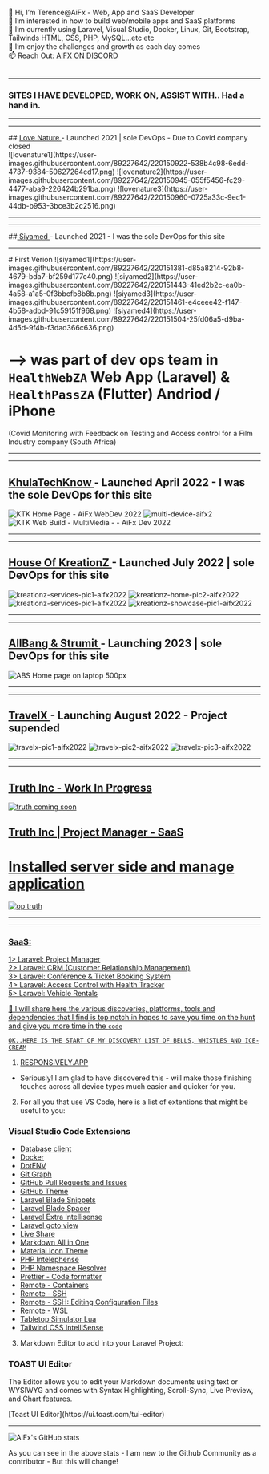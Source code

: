 👋 Hi, I’m Terence@AiFx - Web, App and SaaS Developer<br>
👀 I’m interested in how to build web/mobile apps and SaaS platforms<br>
🌱 I’m currently using Laravel, Visual Studio, Docker, Linux, Git, Bootstrap, Tailwinds HTML, CSS, PHP, MySQL...etc etc <br>
💞️ I’m enjoy the challenges and growth as each day comes<br>
📫 Reach Out: <a href="https://discord.gg/Pqd68PMYK3"> AIFX ON DISCORD </a> <br> 
<br>
<hr>

### SITES I HAVE DEVELOPED, WORK ON, ASSIST WITH.. Had a hand in. <br>
<hr>
<hr>
## <a href="https://welovenature.co.za"> Love Nature </a> - Launched 2021 | sole DevOps - Due to Covid company closed  <br>
![lovenature1](https://user-images.githubusercontent.com/89227642/220150922-538b4c98-6edd-4737-9384-50627264cd17.png)
![lovenature2](https://user-images.githubusercontent.com/89227642/220150945-055f5456-fc29-4477-aba9-226424b291ba.png)
![lovenature3](https://user-images.githubusercontent.com/89227642/220150960-0725a33c-9ec1-44db-b953-3bce3b2c2516.png)
<hr>
<hr>
##<a href="https://siyamed.co.za"> Siyamed </a> - Launched 2021 - I was the sole DevOps for this site <br>
<hr>
# First Verion
![siyamed1](https://user-images.githubusercontent.com/89227642/220151381-d85a8214-92b8-4679-bda7-bf259d177c40.png)
![siyamed2](https://user-images.githubusercontent.com/89227642/220151443-41ed2b2c-ea0b-4a58-a1a5-0f3bbcfb8b8b.png)
![siyamed3](https://user-images.githubusercontent.com/89227642/220151461-e4ceee42-f147-4b58-adbd-91c59151f968.png)
![siyamed4](https://user-images.githubusercontent.com/89227642/220151504-25fd06a5-d9ba-4d5d-9f4b-f3dad366c636.png)

# --> was part of dev ops team in `HealthWebZA` Web App (Laravel) & `HealthPassZA` (Flutter) Andriod / iPhone <br>
(Covid Monitoring with Feedback on Testing and Access control for a Film Industry company (South Africa) <br>

<hr>
<hr>

## <a href="https://khulatechknow.co.za"> KhulaTechKnow </a> - Launched April 2022 - I was the sole DevOps for this site  <br>
![KTK Home Page - AiFx WebDev 2022](https://user-images.githubusercontent.com/89227642/220151160-da3ded85-765d-4c92-be77-4aac411d80aa.png)
![multi-device-aifx2](https://user-images.githubusercontent.com/89227642/220149216-d0e6ddb7-d4d2-4c51-878a-6379c4be2153.png)
![KTK Web Build - MultiMedia -  - AiFx Dev 2022](https://user-images.githubusercontent.com/89227642/220151195-93054067-4ae5-4822-974e-7ee8dd2ddf29.png)

<hr>
<hr>

## <a href="https://kreationz.co.za"> House Of KreationZ </a> - Launched July 2022 | sole DevOps for this site <br>
![kreationz-services-pic1-aifx2022](https://user-images.githubusercontent.com/89227642/220150105-4765581c-b083-41d7-9d7d-3cc9afdbcd37.png)
![kreationz-home-pic2-aifx2022](https://user-images.githubusercontent.com/89227642/220150155-347cb8db-9090-4cea-9bda-8cbfb0f7baf3.png)
![kreationz-services-pic1-aifx2022](https://user-images.githubusercontent.com/89227642/220150182-7c9cf777-2e67-4632-a107-69c8ca3e136f.png)
![kreationz-showcase-pic1-aifx2022](https://user-images.githubusercontent.com/89227642/220150213-82ee156b-7b51-45b2-809a-27720de6952b.png)

<hr>
<hr>

## <a href="https://allbang.co.za"> AllBang & Strumit </a> - Launching 2023 | sole DevOps for this site <br>
![ABS Home page on laptop 500px](https://user-images.githubusercontent.com/89227642/220151017-f71b1d09-de88-4de7-90bf-238b68cda449.png)

<hr>
<hr>

## <a href="https://travelx.co.za"> TravelX </a> - Launching August 2022 - Project supended <br>
![travelx-pic1-aifx2022](https://user-images.githubusercontent.com/89227642/220150056-32b44db6-74a7-4d48-b87b-18ffc13c0483.png)
![travelx-pic2-aifx2022](https://user-images.githubusercontent.com/89227642/220152466-ba96498f-2fa7-42ed-b321-bb60310405d7.png)
![travelx-pic3-aifx2022](https://user-images.githubusercontent.com/89227642/220152481-e3dd8bf0-1c5a-4927-b901-69f18c2949df.png)

<hr>
<hr>

## <a href="http://truth-inc.co.za"> Truth Inc - Work In Progress
![truth coming soon](https://user-images.githubusercontent.com/89227642/220190803-6ff07c35-b67a-407d-9201-369e1455aa36.jpg)

## <a href="http://ops.truth-inc.co.za"> Truth Inc | Project Manager - SaaS
 # Installed server side and manage application
![op truth](https://user-images.githubusercontent.com/89227642/220192304-fd3355f0-bdae-4bb9-ad36-0670f0eb3615.png)

<hr>
<hr>

### SaaS: <br>
1> Laravel: Project Manager <br>
2> Laravel: CRM (Customer Relationship Management) <br>
3> Laravel: Conference & Ticket Booking System <br>
4> Laravel: Access Control with Health Tracker <br>
5> Laravel: Vehicle Rentals <br>

 
🤖 I will share here the various discoveries, platforms, tools and dependencies that I find is top notch in hopes to save you time on the hunt and give you more time in the `code`

 `OK..HERE IS THE START OF MY DISCOVERY LIST OF BELLS, WHISTLES AND ICE-CREAM`

1. <a href="https://github.com/responsively-org/responsively-app">RESPONSIVELY.APP</a> <br> 
* Seriously! I am glad to have discovered this - will make those finishing touches across all device types much easier and quicker for you.

2. For all you that use VS Code, here is a list of extentions that might be useful to you:
### Visual Studio Code Extensions

- [Database client](https://marketplace.visualstudio.com/items?itemName=cweijan.vscode-database-client2)
- [Docker](https://marketplace.visualstudio.com/items?itemName=ms-azuretools.vscode-docker)
- [DotENV](https://marketplace.visualstudio.com/items?itemName=mikestead.dotenv)
- [Git Graph](https://marketplace.visualstudio.com/items?itemName=mhutchie.git-graph)
- [GitHub Pull Requests and Issues](https://marketplace.visualstudio.com/items?itemName=GitHub.vscode-pull-request-github)
- [GitHub Theme](https://marketplace.visualstudio.com/items?itemName=GitHub.github-vscode-theme)
- [Laravel Blade Snippets](https://marketplace.visualstudio.com/items?itemName=onecentlin.laravel-blade)
- [Laravel Blade Spacer](https://marketplace.visualstudio.com/items?itemName=austenc.laravel-blade-spacer)
- [Laravel Extra Intellisense](https://marketplace.visualstudio.com/items?itemName=amiralizadeh9480.laravel-extra-intellisense)
- [Laravel goto view](https://marketplace.visualstudio.com/items?itemName=codingyu.laravel-goto-view)
- [Live Share](https://marketplace.visualstudio.com/items?itemName=MS-vsliveshare.vsliveshare)
- [Markdown All in One](https://marketplace.visualstudio.com/items?itemName=yzhang.markdown-all-in-one)
- [Material Icon Theme](https://marketplace.visualstudio.com/items?itemName=PKief.material-icon-theme)
- [PHP Intelephense](https://marketplace.visualstudio.com/items?itemName=bmewburn.vscode-intelephense-client)
- [PHP Namespace Resolver](https://marketplace.visualstudio.com/items?itemName=MehediDracula.php-namespace-resolver)
- [Prettier - Code formatter](https://marketplace.visualstudio.com/items?itemName=esbenp.prettier-vscode)
- [Remote - Containers](https://marketplace.visualstudio.com/items?itemName=ms-vscode-remote.remote-containers)
- [Remote - SSH](https://marketplace.visualstudio.com/items?itemName=ms-vscode-remote.remote-ssh)
- [Remote - SSH: Editing Configuration Files](https://marketplace.visualstudio.com/items?itemName=ms-vscode-remote.remote-ssh-edit)
- [Remote - WSL](https://marketplace.visualstudio.com/items?itemName=ms-vscode-remote.remote-wsl)
- [Tabletop Simulator Lua](https://marketplace.visualstudio.com/items?itemName=rolandostar.tabletopsimulator-lua)
- [Tailwind CSS IntelliSense](https://marketplace.visualstudio.com/items?itemName=bradlc.vscode-tailwindcss)

3. Markdown Editor to add into your Laravel Project:
### TOAST UI Editor
<p>The Editor allows you to edit your Markdown documents using text or WYSIWYG and comes with Syntax Highlighting, Scroll-Sync, Live Preview, and Chart features.</p>
[Toast UI Editor](https://ui.toast.com/tui-editor)
<hr>

![AiFx's GitHub stats](https://github-readme-stats.vercel.app/api?username=AiFxApp&show_icons=true&theme=tokyonight)
<br>
<!--[![Top Langs](https://github-readme-stats.vercel.app/api/top-langs/?username=AiFxApp&layout=compact)](https://github.com/AiFxApp/github-readme-stats)-->

As you can see in the above stats - I am new to the Github Community as a contributor - But this will change! 
